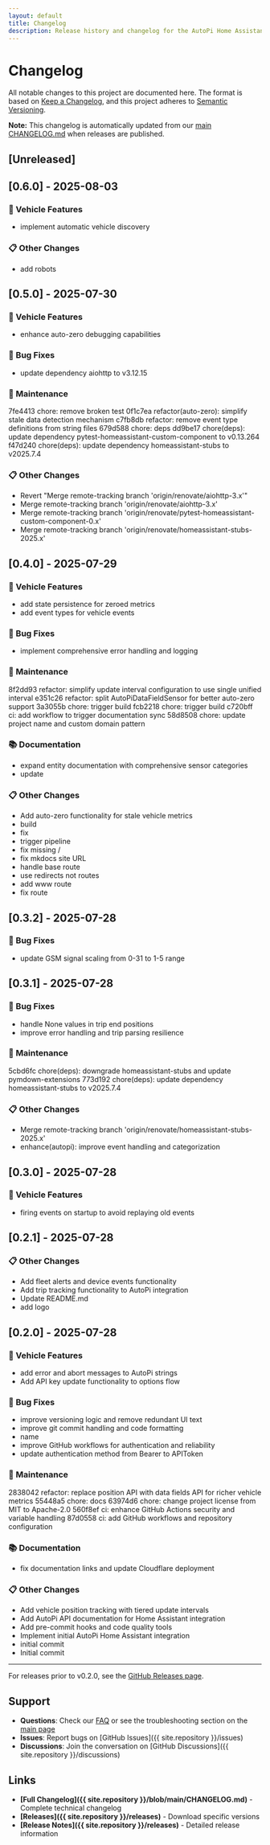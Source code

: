 ```yaml
---
layout: default
title: Changelog
description: Release history and changelog for the AutoPi Home Assistant Integration
---
```


# Changelog

All notable changes to this project are documented here. The format is based on [Keep a Changelog](https://keepachangelog.com/en/1.0.0/), and this project adheres to [Semantic Versioning](https://semver.org/spec/v2.0.0.html).

<div class="alert alert-info" role="alert">
  <i class="bi bi-info-circle me-2"></i>
  <strong>Note:</strong> This changelog is automatically updated from our <a href="{{ site.repository }}/blob/main/CHANGELOG.md">main CHANGELOG.md</a> when releases are published.
</div>


## [Unreleased]


## [0.6.0] - 2025-08-03


### 🚗 Vehicle Features
- implement automatic vehicle discovery

### 📋 Other Changes
- add robots


## [0.5.0] - 2025-07-30


### 🚗 Vehicle Features
- enhance auto-zero debugging capabilities

### 🐛 Bug Fixes
- update dependency aiohttp to v3.12.15

### 🧰 Maintenance
7fe4413 chore: remove broken test
0f1c7ea refactor(auto-zero): simplify stale data detection mechanism
c7fb8db refactor: remove event type definitions from string files
679d588 chore: deps
dd9be17 chore(deps): update dependency pytest-homeassistant-custom-component to v0.13.264
f47d240 chore(deps): update dependency homeassistant-stubs to v2025.7.4

### 📋 Other Changes
- Revert "Merge remote-tracking branch 'origin/renovate/aiohttp-3.x'"
- Merge remote-tracking branch 'origin/renovate/aiohttp-3.x'
- Merge remote-tracking branch 'origin/renovate/pytest-homeassistant-custom-component-0.x'
- Merge remote-tracking branch 'origin/renovate/homeassistant-stubs-2025.x'


## [0.4.0] - 2025-07-29


### 🚗 Vehicle Features
- add state persistence for zeroed metrics
- add event types for vehicle events

### 🐛 Bug Fixes
- implement comprehensive error handling and logging

### 🧰 Maintenance
8f2dd93 refactor: simplify update interval configuration to use single unified interval
e351c26 refactor: split AutoPiDataFieldSensor for better auto-zero support
3a3055b chore: trigger build
fcb2218 chore: trigger build
c720bff ci: add workflow to trigger documentation sync
58d8508 chore: update project name and custom domain pattern

### 📚 Documentation
- expand entity documentation with comprehensive sensor categories
- update

### 📋 Other Changes
- Add auto-zero functionality for stale vehicle metrics
- build
- fix
- trigger pipeline
- fix missing /
- fix mkdocs site URL
- handle base route
- use redirects not routes
- add www route
- fix route


## [0.3.2] - 2025-07-28


### 🐛 Bug Fixes
- update GSM signal scaling from 0-31 to 1-5 range


## [0.3.1] - 2025-07-28


### 🐛 Bug Fixes
- handle None values in trip end positions
- improve error handling and trip parsing resilience

### 🧰 Maintenance
5cbd6fc chore(deps): downgrade homeassistant-stubs and update pymdown-extensions
773d192 chore(deps): update dependency homeassistant-stubs to v2025.7.4

### 📋 Other Changes
- Merge remote-tracking branch 'origin/renovate/homeassistant-stubs-2025.x'
- enhance(autopi): improve event handling and categorization


## [0.3.0] - 2025-07-28


### 🚗 Vehicle Features
- firing events on startup to avoid replaying old events


## [0.2.1] - 2025-07-28


### 📋 Other Changes
- Add fleet alerts and device events functionality
- Add trip tracking functionality to AutoPi integration
- Update README.md
- add logo


## [0.2.0] - 2025-07-28


### 🚗 Vehicle Features
- add error and abort messages to AutoPi strings
- Add API key update functionality to options flow

### 🐛 Bug Fixes
- improve versioning logic and remove redundant UI text
- improve git commit handling and code formatting
- name
- improve GitHub workflows for authentication and reliability
- update authentication method from Bearer to APIToken

### 🧰 Maintenance
2838042 refactor: replace position API with data fields API for richer vehicle metrics
55448a5 chore: docs
63974d6 chore: change project license from MIT to Apache-2.0
560f8ef ci: enhance GitHub Actions security and variable handling
87d0558 ci: add GitHub workflows and repository configuration

### 📚 Documentation
- fix documentation links and update Cloudflare deployment

### 📋 Other Changes
- Add vehicle position tracking with tiered update intervals
- Add AutoPi API documentation for Home Assistant integration
- Add pre-commit hooks and code quality tools
- Implement initial AutoPi Home Assistant integration
- initial commit
- Initial commit


---

For releases prior to v0.2.0, see the [GitHub Releases page](https://github.com/rknightion/autopi-ha/releases).

## Support

- **Questions**: Check our [FAQ](faq) or see the troubleshooting section on the [main page](/)
- **Issues**: Report bugs on [GitHub Issues]({{ site.repository }}/issues)
- **Discussions**: Join the conversation on [GitHub Discussions]({{ site.repository }}/discussions)

## Links

- **[Full Changelog]({{ site.repository }}/blob/main/CHANGELOG.md)** - Complete technical changelog
- **[Releases]({{ site.repository }}/releases)** - Download specific versions
- **[Release Notes]({{ site.repository }}/releases)** - Detailed release information
